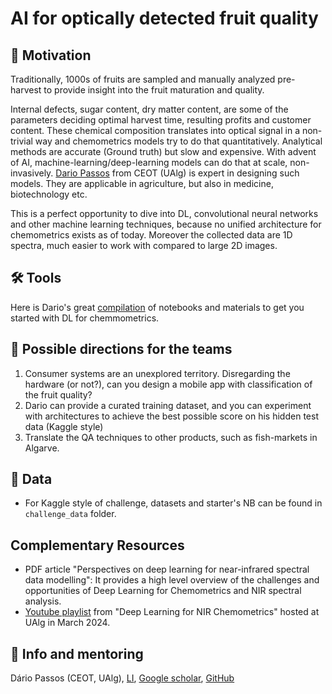 # AI for optically detected fruit quality

## 🚀 Motivation
Traditionally, 1000s of fruits are sampled and manually analyzed pre-harvest to provide insight into the fruit maturation and quality.

Internal defects, sugar content, dry matter content, are some of the parameters deciding optimal harvest time, resulting profits and customer content. These chemical composition translates into optical signal in a non-trivial way and chemometrics models try to do that quantitatively. Analytical methods are accurate (Ground truth) but slow and expensive. With advent of AI, machine-learning/deep-learning models can do that at scale, non-invasively. [Dario Passos][1] from CEOT (UAlg) is expert in designing such models. They are applicable in agriculture, but also in medicine, biotechnology etc.

This is a perfect opportunity to dive into DL, convolutional neural networks and other machine learning techniques, because no unified architecture for chemometrics exists as of today. Moreover the collected data are 1D spectra, much easier to work with compared to large 2D images.

## 🛠️ Tools

Here is Dario's great [compilation][2] of notebooks and materials to get you started with DL for chemmometrics.

## 🔦 Possible directions for the teams

1. Consumer systems are an unexplored territory. Disregarding the hardware (or not?), can you design a mobile app with classification of the fruit quality?
2. Dario can provide a curated training dataset, and you can experiment with architectures to achieve the best possible score on his hidden test data (Kaggle style)
3. Translate the QA techniques to other products, such as fish-markets in Algarve.

## 💾 Data

* For Kaggle style of challenge, datasets and starter's NB can be found in `challenge_data` folder.

## Complementary Resources
* PDF article "Perspectives on deep learning for near-infrared spectral data modelling": It provides a high level overview of the challenges and opportunities of Deep Learning for Chemometrics and NIR spectral analysis.
* [Youtube playlist][5] from "Deep Learning for NIR Chemometrics" hosted at UAlg in March 2024.

## 💁 Info and mentoring
Dário Passos (CEOT, UAlg), [LI][3], [Google scholar][4], [GitHub][1]

[1]: https://github.com/dario-passos
[2]: https://github.com/dario-passos/DeepLearning_for_VIS-NIR_Spectra
[3]: https://www.linkedin.com/in/dariopassos/
[4]: https://scholar.google.co.uk/citations?hl=en&user=OiJ60TAAAAAJ
[5]: https://www.youtube.com/playlist?list=PLu513tnmHNHePHVwARu-0oVKJg1zWWjrp